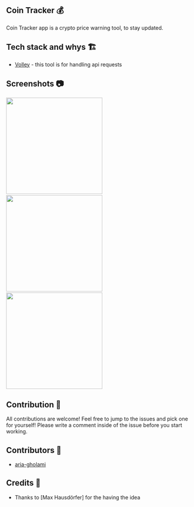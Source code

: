 ## Coin Tracker 💰
Coin Tracker app is a crypto price warning tool, to stay updated.

## Tech stack and whys 🏗
* [Volley](https://google.github.io/volley/) - this tool is for handling api requests

## Screenshots 📷
<img src="/store/loading.png" width="260"> &emsp;<img src="/store/main.png" width="260"> &emsp;<img src="/store/settings.png" width="260">

## Contribution 🙌
All contributions are welcome! Feel free to jump to the issues and pick one for yourself! Please write a comment inside of the issue before you start working.

## Contributors 👏
* [aria-gholami](https://github.com/aria-gholami)

## Credits 🙏
* Thanks to [Max Hausdörfer] for the having the idea